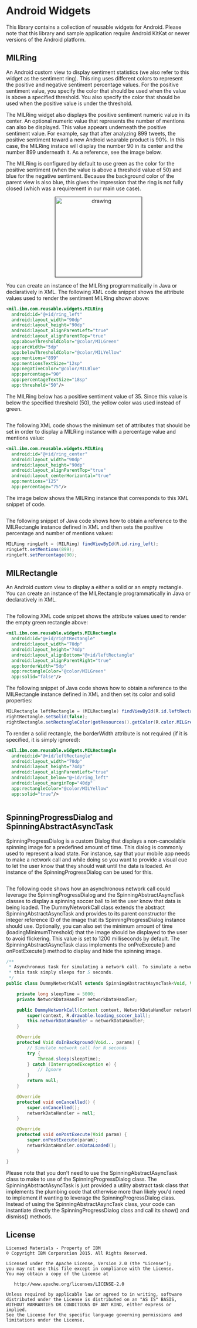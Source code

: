# Android Widgets
This library contains a collection of reusable widgets for Android. Please note that this library and sample application require Android KitKat or newer versions of the Android platform.

## MILRing
An Android custom view to display sentiment statistics (we also refer to this widget as the sentiment ring). This ring uses different colors to represent the positive and negative sentiment percentage values. For the positive sentiment value, you specify the color that should be used when the value is above a specified threshold. You also specify the color that should be used when the positive value is under the threshold.

The MILRing widget also displays the positive sentiment numeric value in its center. An optional numeric value that represents the number of mentions can also be displayed. This value appears underneath the positive sentiment value. For example, say that after analyzing 899 tweets, the positive sentiment toward a new Android wearable product is 90%. In this case, the MILRing instace will display the number 90 in its center and the number 899 underneath it. As a reference, see the image below.

The MILRing is configured by default to use green as the color for the positive sentiment (when the value is above a threshold value of 50) and blue for the negative sentiment. Because the background color of the parent view is also blue, this gives the impression that the ring is not fully closed (which was a requirement in our main use case).

<p align="center">
  <img src="images/ring-1.png"  alt="drawing" width="236" height="218" border=1 />
</p>


You can create an instance of the MILRing programmatically in Java or declaratively in XML. The following XML code snippet shows the attribute values used to render the sentiment MILRing shown above:

``` xml
<mil.ibm.com.reusable.widgets.MILRing
  android:id="@+id/ring_left"
  android:layout_width="90dp"
  android:layout_height="90dp"
  android:layout_alignParentLeft="true"
  android:layout_alignParentTop="true"
  app:aboveThresholdColor="@color/MILGreen"
  app:arcWidth="5dp"
  app:belowThresholdColor="@color/MILYellow"
  app:mentions="899"
  app:mentionsTextSize="12sp"
  app:negativeColor="@color/MILBlue"
  app:percentage="90"
  app:percentageTextSize="18sp"
  app:threshold="50"/>
```

The MILRing below has a positive sentiment value of 35. Since this value is below the specified threshold (50), the yellow color was used instead of green. 

<image>

The following XML code shows the minimum set of attributes that should be set in order to display a MILRing instance with a percentage value and mentions value:

``` xml
<mil.ibm.com.reusable.widgets.MILRing
  android:id="@+id/ring_center"
  android:layout_width="90dp"
  android:layout_height="90dp"
  android:layout_alignParentTop="true"
  android:layout_centerHorizontal="true"
  app:mentions="125"
  app:percentage="75"/>
```

The image below shows the MILRing instance that corresponds to this XML snippet of code.

<image>

The following snippet of Java code shows how to obtain a reference to the MILRectangle instance defined in XML and then sets the positive percentage and number of mentions values:

``` java
MILRing ringLeft = (MILRing) findViewById(R.id.ring_left);
ringLeft.setMentions(899);
ringLeft.setPercentage(90);
```

## MILRectangle
An Android custom view to display a either a solid or an empty rectangle. You can create an instance of the MILRectangle programmatically in Java or declaratively in XML.

<image>

The following XML code snippet shows the attribute values used to render the empty green rectangle above:

``` xml
<mil.ibm.com.reusable.widgets.MILRectangle
  android:id="@+id/rightRectangle"
  android:layout_width="70dp"
  android:layout_height="74dp"
  android:layout_alignBottom="@+id/leftRectangle"
  android:layout_alignParentRight="true"
  app:borderWidth="5dp"
  app:rectangleColor="@color/MILGreen"
  app:solid="false"/>
```

The following snippet of Java code shows how to obtain a reference to the MILRectangle instance defined in XML and then set its color and solid properties:

``` java
MILRectangle leftRectangle = (MILRectangle) findViewById(R.id.leftRectangle);
rightRectangle.setSolid(false);
rightRectangle.setRectangleColor(getResources().getColor(R.color.MILGreen));
```

To render a solid rectangle, the borderWidth attribute is not required (if it is specified, it is simply ignored):

``` xml
<mil.ibm.com.reusable.widgets.MILRectangle
  android:id="@+id/leftRectangle"
  android:layout_width="70dp"
  android:layout_height="74dp"
  android:layout_alignParentLeft="true"
  android:layout_below="@+id/ring_left"
  android:layout_marginTop="40dp"
  app:rectangleColor="@color/MILYellow"
  app:solid="true"/>
```

<image>

## SpinningProgressDialog and SpinningAbstractAsyncTask

SpinningProgressDialog is a custom Dialog that displays a non-cancelable spinning image for a predefined amount of time. This dialog is commonly used to represent a load state. For instance, say that your mobile app needs to make a network call and while doing so you want to provide a visual cue to let the user know that they should wait until the data is loaded. An instance of the SpinningProgressDialog can be used for this.

<image>

The following code shows how an asynchronous network call could leverage the SpinningProgressDialog and the SpinningAbstractAsyncTask classes to display a spinning soccer ball to let the user know that data is being loaded. The DummyNetworkCall class extends the abstract SpinningAbstractAsyncTask and provides to its parent constructor the integer reference ID of the image that its SpinningProgressDialog instance should use. Optionally, you can also set the minimum amount of time (loadingMinimumThreshold) that the image should be displayed to the user to avoid flickering. This value is set to 1200 milliseconds by default. The SpinningAbstractAsyncTask class implements the onPreExecute() and onPostExecute() method to display and hide the spinning image.

``` java
/**
 * Asynchronous task for simulating a network call. To simulate a network call,
 * this task simply sleeps for 5 seconds.
 */
public class DummyNetworkCall extends SpinningAbstractAsyncTask<Void, Void, Void> {

    private long sleepTime = 5000;
    private NetworkDataHandler networkDataHandler;

    public DummyNetworkCall(Context context, NetworkDataHandler networkDataHandler) {
        super(context, R.drawable.loading_soccer_ball);
        this.networkDataHandler = networkDataHandler;
    }

    @Override
    protected Void doInBackground(Void... params) {
        // Simulate network call for N seconds
        try {
            Thread.sleep(sleepTime);
        } catch (InterruptedException e) {
            // Ignore
        }
        return null;
    }

    @Override
    protected void onCancelled() {
        super.onCancelled();
        networkDataHandler = null;
    }

    @Override
    protected void onPostExecute(Void param) {
        super.onPostExecute(param);
        networkDataHandler.onDataLoaded();
    }

}
```

Please note that you don’t need to use the SpinningAbstractAsyncTask class to make to use of the SpinningProgressDialog class. The SpinningAbstractAsyncTask is just provided a utility abstract task class that implements the plumbing code that otherwise more than likely you'd need to implement if wanting to leverage the SpinningProgressDialog class. Instead of using the SpinningAbstractAsyncTask class, your code can instantiate directly the SpinningProgressDialog class and call its show() and dismiss() methods.

## License
```
Licensed Materials - Property of IBM
© Copyright IBM Corporation 2015. All Rights Reserved.

Licensed under the Apache License, Version 2.0 (the "License");
you may not use this file except in compliance with the License.
You may obtain a copy of the License at

   http://www.apache.org/licenses/LICENSE-2.0

Unless required by applicable law or agreed to in writing, software
distributed under the License is distributed on an "AS IS" BASIS,
WITHOUT WARRANTIES OR CONDITIONS OF ANY KIND, either express or implied.
See the License for the specific language governing permissions and
limitations under the License.
```
